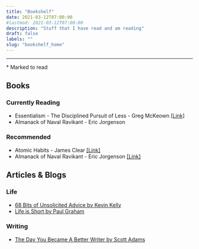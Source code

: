 ```yaml
---
title: "Bookshelf"
date: 2021-03-12T07:00:00
#lastmod: 2021-03-12T07:00:00
description: "Stuff that I have read and am reading"
draft: false
labels: ""
slug: "bookshelf_home"
---
```


***

\* Marked to read

## Books


### Currently Reading

- Essentialism - The Disciplined Pursuit of Less - Greg McKeown <a href="https://amzn.to/3NZFY6E" target="blank">[Link]</a>
- Almanack of Naval Ravikant - Eric Jorgenson

### Recommended

- Atomic Habits - James Clear <a href="https://amzn.to/3bHpdLW" target="blank">[Link]</a>
- Almanack of Naval Ravikant - Eric Jorgenson <a href="https://amzn.to/3DsVovr" target="blank">[Link]</a>

## Articles & Blogs

### Life

- <a href="https://kk.org/thetechnium/68-bits-of-unsolicited-advice/" target="blank">68 Bits of Unsolicited Advice by Kevin Kelly</a>
- <a href="http://www.paulgraham.com/vb.html" target="blank">Life is Short by Paul Graham</a>

### Writing

- <a href="https://dilbertblog.typepad.com/the_dilbert_blog/2007/06/the_day_you_bec.html" target="blank">The Day You Became A Better Writer by Scott Adams</a>

<!-- ### Health

- <a href="https://litemind.com/boost-brain-power/" target="blank">120 Ways to Boost Your Brain Power</a>
- <a href="https://daveasprey.com/beginners-guide-to-biohacking-101/" target="blank">A Beginner’s Guide to Biohacking by Dave Asprey</a> -->
<!-- - \* <a href="https://www.newscientist.com/round-up/mind-guide/" target="blank">Mind guide</a> -->

<!-- ### Crypto

- \* <a href="https://bitcoin.org/bitcoin.pdf" target="blank">Bitcoin paper</a>
- \* <a href="https://vijayboyapati.medium.com/the-bullish-case-for-bitcoin-6ecc8bdecc1" target="blank">The Bullish Case for Bitcoin</a>  -->